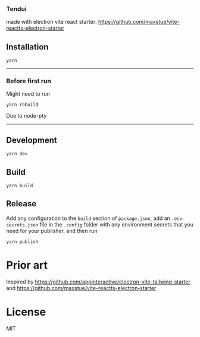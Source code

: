 ### Tendui

made with electron vite react starter: https://github.com/maxstue/vite-reactts-electron-starter

## Installation

`yarn`

---

### Before first run

Might need to run

`yarn rebuild`

Due to node-pty

---

## Development

`yarn dev`

## Build

`yarn build`

## Release

Add any configuration to the `build` section of `package.json`, add an `.env-secrets.json` file in the `.config` folder with any environment secrets that you need for your publisher, and then run

`yarn publish`

# Prior art

Inspired by https://github.com/appinteractive/electron-vite-tailwind-starter and https://github.com/maxstue/vite-reactts-electron-starter

# License

MIT
